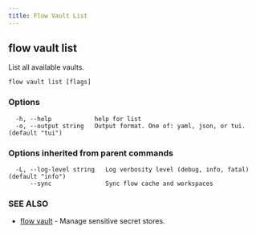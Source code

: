 ```yaml
---
title: Flow Vault List
---
```


## flow vault list

List all available vaults.

```
flow vault list [flags]
```

### Options

```
  -h, --help            help for list
  -o, --output string   Output format. One of: yaml, json, or tui. (default "tui")
```

### Options inherited from parent commands

```
  -L, --log-level string   Log verbosity level (debug, info, fatal) (default "info")
      --sync               Sync flow cache and workspaces
```

### SEE ALSO

* [flow vault](flow_vault.md)	 - Manage sensitive secret stores.

